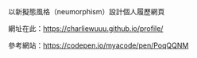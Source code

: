 以新擬態風格（neumorphism）設計個人履歷網頁

網址在此：https://charliewuuu.github.io/profile/

參考網站：https://codepen.io/myacode/pen/PoqQQNM
